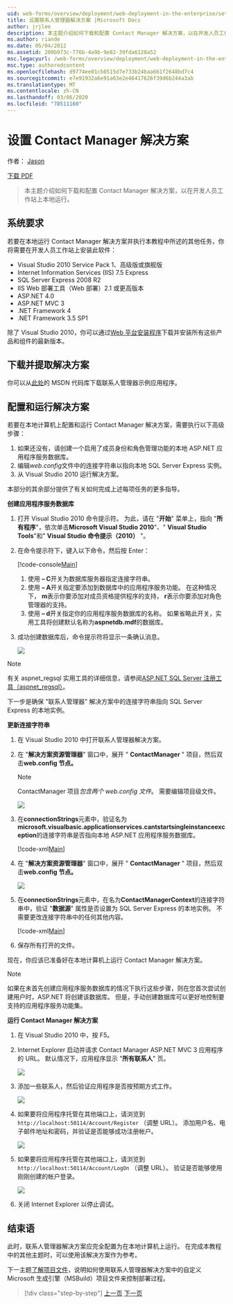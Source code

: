 ```yaml
---
uid: web-forms/overview/deployment/web-deployment-in-the-enterprise/setting-up-the-contact-manager-solution
title: 设置联系人管理器解决方案 |Microsoft Docs
author: jrjlee
description: 本主题介绍如何下载和配置 Contact Manager 解决方案，以在开发人员工作站上本地运行。
ms.author: riande
ms.date: 05/04/2012
ms.assetid: 200b973c-776b-4a9b-9e82-39fda6120a52
msc.legacyurl: /web-forms/overview/deployment/web-deployment-in-the-enterprise/setting-up-the-contact-manager-solution
msc.type: authoredcontent
ms.openlocfilehash: d9774ee01cb0515d7e733b24baa661f2648bd7c4
ms.sourcegitcommit: e7e91932a6e91a63e2e46417626f39d6b244a3ab
ms.translationtype: MT
ms.contentlocale: zh-CN
ms.lasthandoff: 03/06/2020
ms.locfileid: "78511160"
---
```

# <a name="setting-up-the-contact-manager-solution"></a>设置 Contact Manager 解决方案

作者： [Jason](https://github.com/jrjlee)

[下载 PDF](https://msdnshared.blob.core.windows.net/media/MSDNBlogsFS/prod.evol.blogs.msdn.com/CommunityServer.Blogs.Components.WeblogFiles/00/00/00/63/56/8130.DeployingWebAppsInEnterpriseScenarios.pdf)

> 本主题介绍如何下载和配置 Contact Manager 解决方案，以在开发人员工作站上本地运行。

## <a name="system-requirements"></a>系统要求

若要在本地运行 Contact Manager 解决方案并执行本教程中所述的其他任务，你将需要在开发人员工作站上安装此软件：

- Visual Studio 2010 Service Pack 1、高级版或旗舰版
- Internet Information Services (IIS) 7.5 Express
- SQL Server Express 2008 R2
- IIS Web 部署工具（Web 部署）2.1 或更高版本
- ASP.NET 4.0
- ASP.NET MVC 3
- .NET Framework 4
- .NET Framework 3.5 SP1

除了 Visual Studio 2010，你可以通过[Web 平台安装程序](https://go.microsoft.com/?linkid=9805118)下载并安装所有这些产品和组件的最新版本。

## <a name="download-and-extract-the-solution"></a>下载并提取解决方案

你可以从[此处](https://code.msdn.microsoft.com/Deploying-Web-Applications-9d9093c0)的 MSDN 代码库下载联系人管理器示例应用程序。

## <a name="configure-and-run-the-solution"></a>配置和运行解决方案

若要在本地计算机上配置和运行 Contact Manager 解决方案，需要执行以下高级步骤：

1. 如果还没有，请创建一个启用了成员身份和角色管理功能的本地 ASP.NET 应用程序服务数据库。
2. 编辑*web.config*文件中的连接字符串以指向本地 SQL Server Express 实例。
3. 从 Visual Studio 2010 运行解决方案。

本部分的其余部分提供了有关如何完成上述每项任务的更多指导。

**创建应用程序服务数据库**

1. 打开 Visual Studio 2010 命令提示符。 为此，请在 "**开始**" 菜单上，指向 "**所有程序**"，依次单击**Microsoft Visual Studio 2010**"、" **Visual Studio Tools**"和" **Visual Studio 命令提示（2010）** "。
2. 在命令提示符下，键入以下命令，然后按 Enter：

    [!code-console[Main](setting-up-the-contact-manager-solution/samples/sample1.cmd)]

    1. 使用 **– C**开关为数据库服务器指定连接字符串。
    2. 使用 **– A**开关指定要添加到数据库中的应用程序服务功能。 在这种情况下， **m**表示你要添加对成员资格提供程序的支持， **r**表示你要添加对角色管理器的支持。
    3. 使用 **– d**开关指定你的应用程序服务数据库的名称。 如果省略此开关，实用工具将创建默认名称为**aspnetdb.mdf**的数据库。
3. 成功创建数据库后，命令提示符将显示一条确认消息。

    ![](setting-up-the-contact-manager-solution/_static/image1.png)

> [!NOTE]
> 有关 aspnet\_regsql 实用工具的详细信息，请参阅[ASP.NET SQL Server 注册工具（aspnet\_regsql）](https://msdn.microsoft.com/library/ms229862(v=vs.100).aspx)。

下一步是确保 "联系人管理器" 解决方案中的连接字符串指向 SQL Server Express 的本地实例。

**更新连接字符串**

1. 在 Visual Studio 2010 中打开联系人管理器解决方案。
2. 在 "**解决方案资源管理器**" 窗口中，展开 " **ContactManager** " 项目，然后双击**web.config 节点。**

    > [!NOTE]
    > ContactManager 项目*包含两个 web.config 文件*。 需要编辑项目级文件。

    ![](setting-up-the-contact-manager-solution/_static/image2.png)
3. 在**connectionStrings**元素中，验证名为**microsoft.visualbasic.applicationservices.cantstartsingleinstanceexception**的连接字符串是否指向本地 ASP.NET 应用程序服务数据库。

    [!code-xml[Main](setting-up-the-contact-manager-solution/samples/sample2.xml)]
4. 在 "**解决方案资源管理器**" 窗口中，展开 " **ContactManager** " 项目，然后双击**web.config 节点。**

    ![](setting-up-the-contact-manager-solution/_static/image3.png)
5. 在**connectionStrings**元素中，在名为**ContactManagerContext**的连接字符串中，验证 "**数据源**" 属性是否设置为 SQL Server Express 的本地实例。 不需要更改连接字符串中的任何其他内容。

    [!code-xml[Main](setting-up-the-contact-manager-solution/samples/sample3.xml)]
6. 保存所有打开的文件。

现在，你应该已准备好在本地计算机上运行 Contact Manager 解决方案。

> [!NOTE]
> 如果在未首先创建应用程序服务数据库的情况下执行这些步骤，则在您首次尝试创建用户时，ASP.NET 将创建该数据库。 但是，手动创建数据库可以更好地控制要支持的应用程序服务功能集。

**运行 Contact Manager 解决方案**

1. 在 Visual Studio 2010 中，按 F5。
2. Internet Explorer 启动并请求 Contact Manager ASP.NET MVC 3 应用程序的 URL。 默认情况下，应用程序显示 "**所有联系人**" 页。

    ![](setting-up-the-contact-manager-solution/_static/image4.png)
3. 添加一些联系人，然后验证应用程序是否按预期方式工作。

    ![](setting-up-the-contact-manager-solution/_static/image5.png)
4. 如果要将应用程序托管在其他端口上，请浏览到 `http://localhost:50114/Account/Register` （调整 URL）。 添加用户名、电子邮件地址和密码，并验证是否能够成功注册帐户。

    ![](setting-up-the-contact-manager-solution/_static/image6.png)
5. 如果要将应用程序托管在其他端口上，请浏览到 `http://localhost:50114/Account/LogOn` （调整 URL）。 验证是否能够使用刚刚创建的帐户登录。

    ![](setting-up-the-contact-manager-solution/_static/image7.png)
6. 关闭 Internet Explorer 以停止调试。

## <a name="conclusion"></a>结束语

此时，联系人管理器解决方案应完全配置为在本地计算机上运行。 在完成本教程中的其他主题时，可以使用该解决方案作为参考。

下一主题[了解项目文件](understanding-the-project-file.md)，说明如何使用联系人管理器解决方案中的自定义 Microsoft 生成引擎（MSBuild）项目文件来控制部署过程。

> [!div class="step-by-step"]
> [上一页](the-contact-manager-solution.md)
> [下一页](understanding-the-project-file.md)
